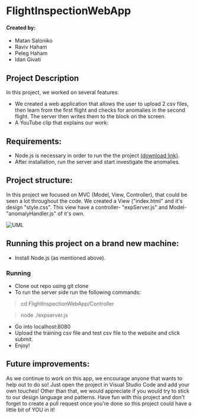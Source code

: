 # FlightInspectionWebApp
#### Created by:
- Matan Saloniko
- Raviv Haham
- Peleg Haham
- Idan Givati


Project Description
-
In this project, we worked on several features:
- We created a web application that allows the user to upload 2 csv files, then learn from the first flight and checks for anomalies in the second flight. The server then writes them to the block on the screen.
- A YouTube clip that explains our work: 


## Requirements:

- Node.js is necessary in order to run the the project [(download link)](https://nodejs.org/en/).
- After installation, run the server and start investigate the anomalies.

## Project structure:

In this project we focused on MVC (Model, View, Controller), that could be seen a lot throughout the code.
We created a View ("index.html" and it's design "style.css". This view have a controller- "expServer.js" and Model- "anomalyHandler.js" of it's own.

![UML](https://imgur.com/8tnmBS3.png)

## Running this project on a brand new machine:

- Install Node.js (as mentioned above).

### Running

- Clone out repo using git clone
- To run the server side run the following commands:

>    cd FlightInspectionWebApp/Controller

>    node ./expserver.js

- Go into localhost:8080
- Upload the training csv file and test csv file to the website and click submit.
- Enjoy!


## Future improvements:

As we continue to work on this app, we encourage anyone that wants to help out to do so!
Just open the project in Visual Studio Code and add your own touches!
Other than that, we would appreciate if you would try to stick to our design language and patterns.
Have fun with this project and don't forget to create a pull request once you're done so this project could have a little bit of YOU in it!
